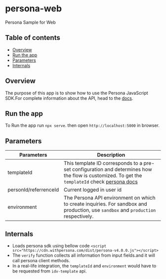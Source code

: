 # persona-web
Persona Sample for Web

## Table of contents

- [Overview](#overview)
- [Run the app](#run-the-app)
- [Parameters](#Parameters)
- [Internals](#internals)

## Overview
The purpose of this app is to show how to use the Persona JavaScript SDK.For complete information about the API, head to the [docs](https://docs.withpersona.com/docs).

## Run the app
To Run the app run `npx serve`. then open `http://localhost:5000` in browser.

## Parameters

| Parameters    | Description   |
| ------------- | ------------- |
| templateId    | This template ID corresponds to a pre-set configuration and determines how the flow is customized. To get the `templateId` check [persona docs](https://docs.withpersona.com/docs/getting-an-api-key)           |
| personId/referrenceId  | Current logged in user id  |
| environment  | The Persona API environment on which to create inquiries. For sandbox and production, use `sandbox` and `production` respectively.  |

## Internals

- Loads persona sdk using bellow code 
 ```<script src="https://cdn.withpersona.com/dist/persona-v4.0.0.js"></script>```
- The `verify` function collects all information from input fields.and it will call persona client methods.
- In a real-life integration, the `templateId` and `environment` would have to be requested from `idv-template` api.
